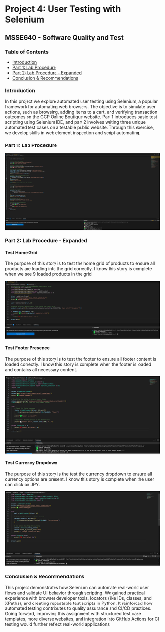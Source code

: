 # Project 4: User Testing with Selenium

## MSSE640 - Software Quality and Test

### Table of Contents 

- [Introduction](#introduction)
- [Part 1: Lab Procedure](#part-1-lab-procedure)
- [Part 2: Lab Procedure - Expanded](#part-2-lab-procedure---expanded)
- [Conclusion & Recommendations](#conclusion--recommendations)

### Introduction 

In this project we explore automated user testing using Selenium, a popular framework for automating web browsers. The objective is to simulate user actions, such as browsing, adding items to a cart, and verifying transaction outcomes on the GCP Online Boutique website. Part 1 introduces basic test scripting using Selenium IDE, and part 2 involves writing three unique automated test cases on a testable public website. Through this exercise, we develop skills in web element inspection and script automating.

### Part 1: Lab Procedure

![Part 1 Screenshot](/Assets/seleniumPart1.png)

### Part 2: Lab Procedure - Expanded

#### Test Home Grid
The purpose of this story is to test the home grid of products to ensure all products are loading into the grid correctly. I know this story is complete when we see 9 loaded products in the grid

![Test 1: Test home grid](/Assets/testHomeGrid.png)

#### Test Footer Presence
The purpose of this story is to test the footer to ensure all footer content is loaded correctly. I know this story is complete when the footer is loaded and contains all necessary content.

![Test 2: Test footer presence](/Assets/testFooter.png)

#### Test Currency Dropdown
The purpose of this story is the test the currency dropdown to ensure all currency options are present. I know this story is complete when the user can click on JPY.

![Test 3: Test currency dropdown](/Assets/testDropdown.png)


### Conclusion & Recommendations

This project demonstrates how Selenium can automate real-world user flows and validate UI behavior through scripting. We gained practical experience with browser developer tools, locators (like IDs, classes, and XPaths), and creating repeatable test scripts in Python. It reinforced how automated testing contributes to quality assurance and CI/CD practices. Going forward, improving this assignment with structured test case templates, more diverse websites, and integration into GitHub Actions for CI testing would further reflect real-world applications.